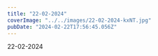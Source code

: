 ```yaml
---
title: "22-02-2024"
coverImage: "../../images/22-02-2024-kxNT.jpg"
pubDate: "2024-02-22T17:56:45.056Z"
---
```


22-02-2024
